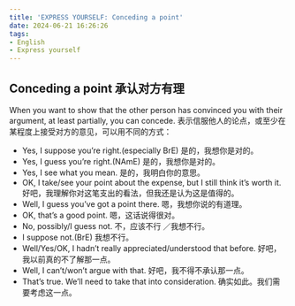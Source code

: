 ```yaml
---
title: 'EXPRESS YOURSELF: Conceding a point'
date: 2024-06-21 16:26:26
tags:
- English
- Express yourself
---
```


## Conceding a point 承认对方有理

When you want to show that the other person has convinced you with their argument, at least partially, you can concede. 表示信服他人的论点，或至少在某程度上接受对方的意见，可以用不同的方式：
- Yes, I suppose you’re right.(especially BrE) 
是的，我想你是对的。
- Yes, I guess you’re right.(NAmE) 
是的，我想你是对的。
- Yes, I see what you mean. 
是的，我明白你的意思。
- OK, I take/see your point about the expense, but I still think it’s worth it. 
好吧，我理解你对这笔支出的看法，但我还是认为这是值得的。
- Well, I guess you’ve got a point there. 
嗯，我想你说的有道理。
- OK, that’s a good point. 
嗯，这话说得很对。
- No, possibly/I guess not. 
不，应该不行 ／我想不行。
- I suppose not.(BrE) 
我想不行。
- Well/Yes/OK, I hadn’t really appreciated/understood that before. 
好吧，我以前真的不了解那一点。
- Well, I can’t/won’t argue with that. 
好吧，我不得不承认那一点。
- That’s true. We’ll need to take that into consideration. 
确实如此。我们需要考虑这一点。